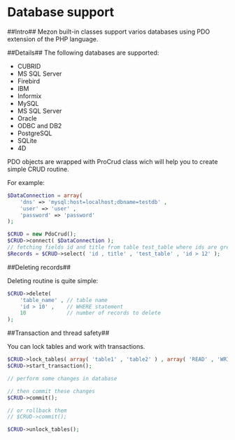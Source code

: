 # Database support
##Intro##
Mezon built-in classes support varios databases using PDO extension of the PHP language.

##Details##
The following databases are supported:

- CUBRID
- MS SQL Server
- Firebird
- IBM
- Informix
- MySQL
- MS SQL Server
- Oracle
- ODBC and DB2
- PostgreSQL
- SQLite
- 4D

PDO objects are wrapped with ProCrud class wich will help you to create simple CRUD routine.

For example:

```PHP
$DataConnection = array(
    'dns' => 'mysql:host=localhost;dbname=testdb' , 
    'user' => 'user' ,
    'password' => 'password'
);

$CRUD = new PdoCrud();
$CRUD->connect( $DataConnection );
// fetching fields id and title from table test_table where ids are greater than 12
$Records = $CRUD->select( 'id , title' , 'test_table' , 'id > 12' );
```

##Deleting records##

Deleting routine is quite simple:

```PHP
$CRUD->delete( 
	'table_name' , // table name
	'id > 10' ,    // WHERE statement
	10             // number of records to delete
);
```

##Transaction and thread safety##

You can lock tables and work with transactions.

```PHP
$CRUD->lock_tables( array( 'table1' , 'table2' ) , array( 'READ' , 'WRITE' ) );
$CRUD->start_transaction();

// perform some changes in database

// then commit these changes
$CRUD->commit();

// or rollback them
// $CRUD->commit();

$CRUD->unlock_tables();
```